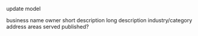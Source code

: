 update model

business name
owner
short description
long description
industry/category
address
areas served
published?
